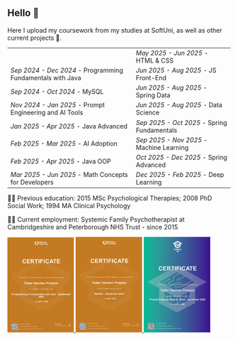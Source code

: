 ## Hello 👋 
Here I upload my coursework from my studies at SoftUni, as well as other current projects 🚀.

|                                                             |                                                       |
| ----------------------------------------------------------- | ----------------------------------------------------- |
|                                                             | *May 2025 - Jun 2025* - HTML & CSS                    |
| *Sep 2024 - Dec 2024* - Programming Fundamentals with Java  | *Jun 2025 - Aug 2025* - JS Front-End                  |
| *Sep 2024 - Oct 2024* - MySQL                               | *Jun 2025 - Aug 2025* - Spring Data                   |
| *Nov 2024 - Jan 2025* - Prompt Engineering and AI Tools     | *Jun 2025 - Aug 2025* - Data Science                  |
| *Jan 2025 - Apr 2025* - Java Advanced                       | *Sep 2025 - Oct 2025* - Spring Fundamentals           |
| *Feb 2025 - Mar 2025* - AI Adoption                         | *Sep 2025 - Nov 2025* - Machine Learning              |
| *Feb 2025 - Apr 2025* - Java OOP                            | *Oct 2025 - Dec 2025* - Spring Advanced               |
| *Mar 2025 - Jun 2025* - Math Concepts for Developers        | *Dec 2025 - Feb 2025* - Deep Learning                 |


👨‍🎓 Previous education: 2015 MSc Psychological Therapies; 2008 PhD Social Work; 1994 MA Clinical Psychology

🧑‍💼 Current employment: Systemic Family Psychotherapist at Cambridgeshire and Peterborough NHS Trust - since 2015

<a href="https://github.com/tproykov/certificates/blob/main/Programming%20Fundamentals%20with%20Java%20-%20September%202024.jpeg">
  <img src="https://github.com/tproykov/certificates/blob/main/Programming%20Fundamentals%20with%20Java%20-%20September%202024.jpeg" width="150">
</a>

<a href="https://github.com/tproykov/certificates/blob/main/MySQL%20-%20September%202024%20-%20Certificate.jpeg">
  <img src="https://github.com/tproykov/certificates/blob/main/MySQL%20-%20September%202024%20-%20Certificate.jpeg" width="150">
</a>

<a href="https://github.com/tproykov/certificates/blob/main/Prompt%20Engineering%20%26%20AI%20Tools%20-%20November%202024%20-%20Certificate.jpg">
  <img src="https://github.com/tproykov/certificates/blob/main/Prompt%20Engineering%20%26%20AI%20Tools%20-%20November%202024%20-%20Certificate.jpg" width="150">
</a>


<!--
**tproykov/tproykov** is a ✨ _special_ ✨ repository because its `README.md` (this file) appears on your GitHub profile.

Here are some ideas to get you started:

- 🔭 I’m currently working on ...
- 🌱 I’m currently learning ...
- 👯 I’m looking to collaborate on ...
- 🤔 I’m looking for help with ...
- 💬 Ask me about ...
- 📫 How to reach me: ...
- 😄 Pronouns: ...
- ⚡ Fun fact: ...
-->
